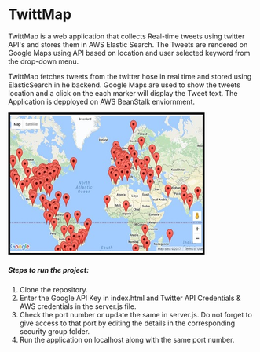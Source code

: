 # TwittMap


TwittMap is a web application that collects Real-time tweets using twitter API's and stores them in AWS Elastic Search. The Tweets are rendered on Google Maps using API based on location and user selected keyword from the drop-down menu.

TwittMap fetches tweets from the twitter hose in real time and stored using ElasticSearch in he backend. Google Maps are used to show the tweets location and a click on the each marker will display the Tweet text. The Application is depployed on AWS BeanStalk enviornment.

![alt tag](https://github.com/hk1953/tweetMap/blob/master/twittc.jpg "Markers as Tweet on Google Maps")

##### Steps to run the project:

1. Clone the repository.
2. Enter the Google API Key in index.html and Twitter API Credentials & AWS credentials in the server.js file.
3. Check the port number or update the same in server.js. Do not forget to give access to that port by editing the details in the corresponding security group folder.
4. Run the application on localhost along with the same port number.
